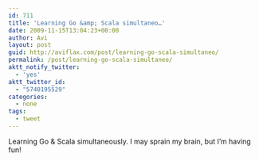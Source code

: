 ```yaml
---
id: 711
title: 'Learning Go &amp; Scala simultaneo…'
date: 2009-11-15T13:04:23+00:00
author: Avi
layout: post
guid: http://aviflax.com/post/learning-go-scala-simultaneo/
permalink: /post/learning-go-scala-simultaneo/
aktt_notify_twitter:
  - 'yes'
aktt_twitter_id:
  - "5740195529"
categories:
  - none
tags:
  - tweet
---
```

Learning Go & Scala simultaneously. I may sprain my brain, but I&#8217;m having fun!